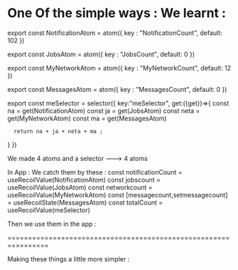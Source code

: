 # One Of the simple ways : We learnt : 


export const NotificationAtom = atom({
  key : "NotificationCount",
  default: 102
})

export const JobsAtom = atom({
  key : "JobsCount",
  default: 0
})

export const MyNetworkAtom = atom({
  key : "MyNetworkCount",
  default: 12
})

export const MessagesAtom = atom({
  key : "MessagesCount",
  default: 0
})

export const meSelector = selector({
  key:"meSelector",
  get:({get})=>{
      const na = get(NotificationAtom)
      const ja = get(JobsAtom)
      const neta = get(MyNetworkAtom)
      const ma = get(MessagesAtom)

      return na + ja + neta + ma ;
  }
})

We made 4 atoms and a selector ---> 4 atoms 

In App : We catch them by these : 
    const notificationCount = useRecoilValue(NotificationAtom)
   const jobscount = useRecoilValue(JobsAtom)
   const networkcount = useRecoilValue(MyNetworkAtom)
   const [messagecount,setmessagecount] = useRecoilState(MessagesAtom)
  const totalCount = useRecoilValue(meSelector)

  Then we use them in the app : 

  ================================================================

  Making these things a little more simpler : 
